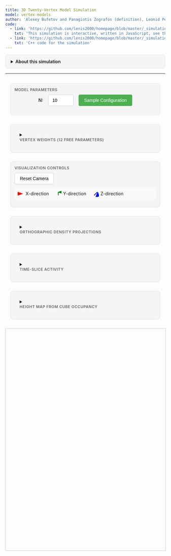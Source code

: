 ```yaml
---
title: 3D Twenty-Vertex Model Simulation
model: vertex-models
author: 'Alexey Bufetov and Panagiotis Zografos (definition), Leonid Petrov (implementation)'
code:
  - link: 'https://github.com/lenis2000/homepage/blob/master/_simulations/vertex_models/2025-08-29-3d-20vertex.md'
    txt: 'This simulation is interactive, written in JavaScript, see the source code of this page at the link'
  - link: 'https://github.com/lenis2000/homepage/blob/master/_simulations/vertex_models/2025-08-29-3d-20vertex.cpp'
    txt: 'C++ code for the simulation'
---
```


<style>
  /* Interface container and responsive layout */
  .interface-container {
    display: grid;
    gap: 16px;
    padding: 16px;
    max-width: 1400px;
    margin: 0 auto;
  }

  /* Desktop layout */
  @media (min-width: 768px) {
    .interface-container {
      grid-template-columns: repeat(2, 1fr);
    }

    .control-group.full-width,
    .full-width {
      grid-column: 1 / -1;
    }
  }

  /* Mobile layout */
  @media (max-width: 767px) {
    .interface-container {
      grid-template-columns: 1fr;
    }
  }

  /* Visual grouping */
  .control-group {
    background: #f5f5f5;
    border: 1px solid #e0e0e0;
    border-radius: 8px;
    padding: 12px;
    margin-bottom: 12px;
  }

  .control-group-title {
    font-size: 12px;
    font-weight: 600;
    color: #666;
    margin-bottom: 8px;
    text-transform: uppercase;
    letter-spacing: 0.5px;
  }

  /* Canvas styling */
  #three-container {
    width: 100%;
    max-width: 1200px;
    height: 700px;
    margin: 0 auto;
    border: 1px solid #ccc;
    display: block;
  }

  /* Parameter grid layout */
  .parameters-grid {
    display: grid;
    grid-template-columns: repeat(3, 1fr);
    gap: 16px;
    margin-bottom: 12px;
    justify-content: center;
  }

  .param-item {
    display: flex;
    flex-direction: column;
    align-items: center;
    gap: 8px;
    padding: 8px;
  }

  .param-item label {
    font-weight: 600;
    font-size: 13px;
    color: #333;
    text-align: center;
    min-height: 20px;
    display: flex;
    align-items: center;
    justify-content: center;
  }

  .param-item input {
    width: 80px;
    text-align: center;
  }

  .button-row {
    display: flex;
    gap: 8px;
    flex-wrap: wrap;
  }

  /* Consistent input styling */
  input[type="number"],
  input[type="range"],
  select {
    height: 36px;
    padding: 0 12px;
    border: 1px solid #d0d0d0;
    border-radius: 4px;
    font-size: 14px;
    transition: border-color 0.2s;
  }

  input[type="range"] {
    padding: 0;
  }

  input[type="number"]:focus,
  select:focus {
    outline: none;
    border-color: #4CAF50;
  }

  /* Button improvements */
  button {
    height: 36px;
    padding: 0 16px;
    border: 1px solid #d0d0d0;
    border-radius: 4px;
    background: white;
    font-size: 14px;
    cursor: pointer;
    transition: all 0.2s;
    white-space: nowrap;
  }

  button:hover {
    background: #f5f5f5;
    border-color: #999;
  }

  button:active {
    background: #e0e0e0;
  }

  /* Primary action buttons */
  button.primary {
    background: #4CAF50;
    color: white;
    border-color: #4CAF50;
  }

  button.primary:hover {
    background: #45a049;
  }

  /* Progress bar */
  .progress-container {
    width: 100%;
    height: 20px;
    background: #f0f0f0;
    border-radius: 10px;
    overflow: hidden;
    margin: 10px 0;
    display: none;
  }

  .progress-bar {
    height: 100%;
    background: #4CAF50;
    width: 0%;
    transition: width 0.3s ease;
  }

  /* T-slider styling */
  .slider-container {
    display: flex;
    align-items: center;
    gap: 10px;
    margin: 10px 0;
  }

  .slider-container label {
    font-weight: 500;
  }

  .slider-container input[type="range"] {
    flex: 1;
  }

  .slider-value {
    min-width: 40px;
    text-align: center;
    font-weight: 600;
  }

  /* Legend */
  .legend {
    display: flex;
    gap: 20px;
    margin: 10px 0;
    padding: 10px;
    background: #fafafa;
    border-radius: 8px;
    flex-wrap: wrap;
  }

  .legend-item {
    display: flex;
    align-items: center;
    gap: 5px;
  }

  .arrow-icon {
    width: 20px;
    height: 20px;
  }

  /* Mobile optimizations */
  @media (max-width: 767px) {
    .parameters-grid {
      grid-template-columns: repeat(2, 1fr);
      gap: 12px;
    }

    .param-item label {
      font-size: 12px;
    }

    .param-item input {
      width: 70px;
    }

    #three-container {
      height: 400px;
    }
  }

  /* Very small screens */
  @media (max-width: 480px) {
    .parameters-grid {
      grid-template-columns: 1fr;
    }

    .param-item input {
      width: 100px;
    }
  }

  /* Vertex configuration display */
  .vertex-config-display {
    font-family: monospace;
    font-size: 11px;
    background: #f8f8f8;
    padding: 8px;
    border-radius: 4px;
    margin-top: 10px;
    max-height: 200px;
    overflow-y: auto;
  }

  /* Details styling */
  details {
    border: 1px solid #e0e0e0;
    border-radius: 8px;
    overflow: hidden;
    margin-bottom: 16px;
  }

  details > summary {
    padding: 12px 16px;
    background: #f5f5f5;
    font-weight: 600;
    cursor: pointer;
    user-select: none;
  }

  details[open] > summary {
    border-bottom: 1px solid #e0e0e0;
  }

  details > .content {
    padding: 16px;
    background: white;
  }
</style>

<script src="/js/three.min.js"></script>
<script src="/js/OrbitControls.js"></script>
<script src="/js/2025-08-29-3d-20vertex.js"></script>

<details id="about-simulation-details">
<summary>About this simulation</summary>
<div class="content">

This simulation demonstrates the <strong>twenty-vertex model</strong> introduced by Bufetov and Zografos (work in progress).
The model consists of a 3D lattice where arrows are placed on edges, always pointing in positive coordinate directions.
Each vertex has 8 possible incoming arrow configurations and 8 possible outgoing configurations, with conservation of arrow count through each vertex.

<br><br>
The model has 20 vertex types: 2 deterministic (000→000 and 111→111) and 18 stochastic configurations with tuneable weights.
The sampling proceeds in time slices where t = x + y + z, with boundary conditions: empty in xz and yz planes, full in xy plane.

</div>
</details>

---

<!-- Controls for the simulation -->
<div class="interface-container">

<!-- Main Parameters -->
<div class="control-group full-width">
  <div class="control-group-title">Model Parameters</div>
  <div style="display: flex; align-items: center; justify-content: center; gap: 16px; margin-bottom: 16px;">
    <label for="N" style="font-weight: 600; color: #333;">N:</label>
    <input type="number" id="N" value="10" min="2" max="300" style="width: 80px;">
    <button id="sample" class="primary">Sample Configuration</button>
  </div>
  <div class="progress-container" id="progress-container">
    <div class="progress-bar" id="progress-bar"></div>
  </div>
</div>

<!-- Vertex Weights -->
<details class="control-group full-width">
  <summary><div class="control-group-title">Vertex Weights (12 Free Parameters)</div></summary>
  <div class="content">
    <div class="parameters-grid">
      <div class="param-item">
        <label for="w0">100→100:</label>
        <input type="number" id="w0" value="0.333" step="0.001" min="0" style="width: 80px;">
      </div>
      <div class="param-item">
        <label for="w1">100→010:</label>
        <input type="number" id="w1" value="0.333" step="0.001" min="0" style="width: 80px;">
      </div>
      <div class="param-item">
        <label for="w2">010→100:</label>
        <input type="number" id="w2" value="0.333" step="0.001" min="0" style="width: 80px;">
      </div>
      <div class="param-item">
        <label for="w3">010→010:</label>
        <input type="number" id="w3" value="0.333" step="0.001" min="0" style="width: 80px;">
      </div>
      <div class="param-item">
        <label for="w4">001→100:</label>
        <input type="number" id="w4" value="0.333" step="0.001" min="0" style="width: 80px;">
      </div>
      <div class="param-item">
        <label for="w5">001→010:</label>
        <input type="number" id="w5" value="0.333" step="0.001" min="0" style="width: 80px;">
      </div>
      <div class="param-item">
        <label for="w6">110→110:</label>
        <input type="number" id="w6" value="0.333" step="0.001" min="0" style="width: 80px;">
      </div>
      <div class="param-item">
        <label for="w7">110→101:</label>
        <input type="number" id="w7" value="0.333" step="0.001" min="0" style="width: 80px;">
      </div>
      <div class="param-item">
        <label for="w8">101→110:</label>
        <input type="number" id="w8" value="0.333" step="0.001" min="0" style="width: 80px;">
      </div>
      <div class="param-item">
        <label for="w9">101→101:</label>
        <input type="number" id="w9" value="0.333" step="0.001" min="0" style="width: 80px;">
      </div>
      <div class="param-item">
        <label for="w10">011→110:</label>
        <input type="number" id="w10" value="0.333" step="0.001" min="0" style="width: 80px;">
      </div>
      <div class="param-item">
        <label for="w11">011→101:</label>
        <input type="number" id="w11" value="0.333" step="0.001" min="0" style="width: 80px;">
      </div>
    </div>
    <div style="margin-top: 10px; font-size: 12px; color: #666;">
      Note: These 12 parameters, along with sum-to-one constraints, determine all 18 stochastic vertex weights.
      The notation abc→def means incoming arrows from directions (x,y,z) and outgoing to (x,y,z), where 1=arrow present.
    </div>
  </div>
</details>

<!-- Visualization Controls -->
<div class="control-group full-width">
  <div class="control-group-title">Visualization Controls</div>
  <div class="button-row">
    <button id="reset-camera">Reset Camera</button>
  </div>
  <div class="legend">
    <div class="legend-item">
      <svg class="arrow-icon" viewBox="0 0 20 20">
        <line x1="5" y1="10" x2="15" y2="10" stroke="red" stroke-width="2" marker-end="url(#arrowhead-x)"/>
        <defs>
          <marker id="arrowhead-x" markerWidth="10" markerHeight="7" refX="9" refY="3.5" orient="auto">
            <polygon points="0 0, 10 3.5, 0 7" fill="red"/>
          </marker>
        </defs>
      </svg>
      <span>X-direction</span>
    </div>
    <div class="legend-item">
      <svg class="arrow-icon" viewBox="0 0 20 20">
        <line x1="10" y1="15" x2="10" y2="5" stroke="green" stroke-width="2" marker-end="url(#arrowhead-y)"/>
        <defs>
          <marker id="arrowhead-y" markerWidth="7" markerHeight="10" refX="3.5" refY="1" orient="auto">
            <polygon points="0 10, 3.5 0, 7 10" fill="green"/>
          </marker>
        </defs>
      </svg>
      <span>Y-direction</span>
    </div>
    <div class="legend-item">
      <svg class="arrow-icon" viewBox="0 0 20 20">
        <line x1="5" y1="15" x2="15" y2="5" stroke="blue" stroke-width="2" marker-end="url(#arrowhead-z)"/>
        <defs>
          <marker id="arrowhead-z" markerWidth="10" markerHeight="10" refX="9" refY="3" orient="auto">
            <polygon points="0 7, 10 3, 7 10" fill="blue"/>
          </marker>
        </defs>
      </svg>
      <span>Z-direction</span>
    </div>
  </div>
</div>

<!-- Analytical Visualizations -->
<details class="control-group full-width">
  <summary><div class="control-group-title">Orthographic Density Projections</div></summary>
  <div class="content" style="display:grid;gap:12px">
    <div style="font-size:12px;color:#666;margin-bottom:8px">
      Arrow directions mapped to RGB channels: X→Red, Y→Green, Z→Blue. Shows flow density accumulation when collapsing one spatial dimension.
    </div>
    <div style="display:grid;grid-template-columns:repeat(auto-fit,minmax(250px,1fr));gap:16px">
      <div>
        <div style="font-weight:600;margin-bottom:6px;text-align:center">XY Plane (sum over Z)</div>
        <canvas id="proj-xy" width="256" height="256" style="width:100%;max-width:256px;border:1px solid #ccc;display:block;margin:0 auto"></canvas>
      </div>
      <div>
        <div style="font-weight:600;margin-bottom:6px;text-align:center">XZ Plane (sum over Y)</div>
        <canvas id="proj-xz" width="256" height="256" style="width:100%;max-width:256px;border:1px solid #ccc;display:block;margin:0 auto"></canvas>
      </div>
      <div>
        <div style="font-weight:600;margin-bottom:6px;text-align:center">YZ Plane (sum over X)</div>
        <canvas id="proj-yz" width="256" height="256" style="width:100%;max-width:256px;border:1px solid #ccc;display:block;margin:0 auto"></canvas>
      </div>
    </div>
  </div>
</details>

<details class="control-group full-width">
  <summary><div class="control-group-title">Time-Slice Activity</div></summary>
  <div class="content">
    <div style="font-size:12px;color:#666;margin-bottom:8px">
      Arrow counts by direction over time slices t = x + y + z. Shows temporal dynamics and growth fronts.
    </div>
    <canvas id="ts-activity" width="800" height="180" style="width:100%;max-width:800px;border:1px solid #ccc;display:block;margin:0 auto"></canvas>
  </div>
</details>

<details class="control-group full-width">
  <summary><div class="control-group-title">Height Map from Cube Occupancy</div></summary>
  <div class="content">
    <div style="font-size:12px;color:#666;margin-bottom:8px">
      Grayscale height map H(x,y) = Σ_z filled_cubes(x,y,z) with optional contour lines showing bulk geometry structure.
    </div>
    <canvas id="heightmap" width="512" height="512" style="width:100%;max-width:512px;border:1px solid #ccc;display:block;margin:0 auto"></canvas>
  </div>
</details>

</div> <!-- End interface-container -->

<!-- 3D Visualization -->
<div id="three-container">
  <canvas id="three-canvas"></canvas>
</div>

<script>
// Check if Module is defined before setting onRuntimeInitialized
if (typeof Module === 'undefined') {
    console.error('Module is not defined. Make sure the WASM JavaScript file is loaded correctly.');
    window.Module = { onRuntimeInitialized: function() {} };
}

Module.onRuntimeInitialized = async function() {
    // WASM Interface Class
    class WASMInterface {
        constructor() {
            this.ready = false;
            this.N = 10;
            this.weights = new Float64Array(12);
            this.weights.fill(1.0/3.0);
            this.arrows = new Uint32Array(); // Will hold packed arrow data
            this.filledCubes = new Uint32Array(); // Will hold packed cube data
        }

        async initialize() {
            if (typeof Module === 'undefined') {
                throw new Error('Module is not defined. WASM JavaScript file may not be loaded.');
            }
            if (typeof Module.cwrap !== 'function') {
                throw new Error('Module.cwrap is not a function. WASM module may not be properly initialized.');
            }

            // Wrap exported functions
            this.initializeModel = Module.cwrap('initializeModel', 'number', ['number', 'number'], {async: true});
            this.sampleConfiguration = Module.cwrap('sampleConfiguration', 'number', [], {async: true});
            this.exportArrows = Module.cwrap('exportArrows', 'number', [], {async: true});
            this.exportFilledCubes = Module.cwrap('exportFilledCubes', 'number', [], {async: true});
            this.updateWeights = Module.cwrap('updateWeights', 'number', ['number'], {async: true});
            this.freeString = Module.cwrap('freeString', null, ['number']);
            this.getProgress = Module.cwrap('getProgress', 'number', []);

            this.ready = true;
        }

        async initModel(N, weights) {
            if (!this.ready) throw new Error('WASM not ready');

            this.N = N;
            this.weights = weights;

            try {
                // Check if Module._malloc and HEAPF64 are available
                if (typeof Module._malloc !== 'function' || typeof Module.HEAPF64 === 'undefined') {
                    // Use alternative allocation method via ccall
                    const ptr = await Module.ccall('initializeModel', 'number',
                        ['number', 'array'],
                        [N, weights],
                        {async: true}
                    );

                    if (!ptr) {
                        throw new Error('initializeModel returned null pointer');
                    }
                    const jsonStr = Module.UTF8ToString(ptr);
                    this.freeString(ptr);

                    const result = JSON.parse(jsonStr);
                    if (result.error) {
                        throw new Error(result.error);
                    }
                    return result;
                } else {
                    // Allocate memory for weights array
                    const weightsPtr = Module._malloc(12 * 8); // 12 doubles
                    const heap64 = new Float64Array(Module.HEAPF64.buffer, weightsPtr, 12);
                    heap64.set(weights);

                    const ptr = await this.initializeModel(N, weightsPtr);
                    Module._free(weightsPtr);

                    if (!ptr) {
                        throw new Error('initializeModel returned null pointer');
                    }
                    const jsonStr = Module.UTF8ToString(ptr);
                    this.freeString(ptr);

                    const result = JSON.parse(jsonStr);
                    if (result.error) {
                        throw new Error(result.error);
                    }

                    return result;
                }
            } catch (error) {
                throw new Error(`Initialization failed: ${error.message}`);
            }
        }

        async sample() {
            if (!this.ready) throw new Error('WASM not ready');

            try {
                const ptr = await this.sampleConfiguration();
                const jsonStr = Module.UTF8ToString(ptr);
                this.freeString(ptr);

                const result = JSON.parse(jsonStr);
                if (result.error) {
                    throw new Error(result.error);
                }

                // Get arrow and cube data
                await this.refreshArrows();
                await this.refreshFilledCubes(); // Also fetch cube data
                return result;
            } catch (error) {
                throw new Error(`Sampling failed: ${error.message}`);
            }
        }

        async refreshArrows() {
            try {
                const ptr = await this.exportArrows();
                const jsonStr = Module.UTF8ToString(ptr);
                this.freeString(ptr);

                const result = JSON.parse(jsonStr);
                if (result.ptr && result.count > 0) {
                    // Create a view into the WASM heap for the arrow data
                    this.arrows = new Uint32Array(Module.HEAPU32.buffer, result.ptr, result.count);
                } else {
                    this.arrows = new Uint32Array(); // Empty
                }
            } catch (error) {
                console.error('Failed to refresh arrows:', error);
                this.arrows = new Uint32Array();
            }
        }

        async refreshFilledCubes() {
            try {
                const ptr = await this.exportFilledCubes();
                const jsonStr = Module.UTF8ToString(ptr);
                this.freeString(ptr);

                const result = JSON.parse(jsonStr);
                if (result.ptr && result.count > 0) {
                    this.filledCubes = new Uint32Array(Module.HEAPU32.buffer, result.ptr, result.count);
                } else {
                    this.filledCubes = new Uint32Array();
                }
            } catch (error) {
                console.error('Failed to refresh filled cubes:', error);
                this.filledCubes = new Uint32Array();
            }
        }

        async updateWeightsWasm(weights) {
            if (!this.ready) throw new Error('WASM not ready');

            this.weights = weights;

            try {
                // Check if Module._malloc and HEAPF64 are available
                if (typeof Module._malloc !== 'function' || typeof Module.HEAPF64 === 'undefined') {
                    // Use alternative allocation method via ccall
                    const ptr = await Module.ccall('updateWeights', 'number',
                        ['array'],
                        [weights],
                        {async: true}
                    );

                    const jsonStr = Module.UTF8ToString(ptr);
                    this.freeString(ptr);

                    const result = JSON.parse(jsonStr);
                    if (result.error) {
                        throw new Error(result.error);
                    }
                    return result;
                } else {
                    // Allocate memory for weights array
                    const weightsPtr = Module._malloc(12 * 8); // 12 doubles
                    const heap64 = new Float64Array(Module.HEAPF64.buffer, weightsPtr, 12);
                    heap64.set(weights);

                    const ptr = await this.updateWeights(weightsPtr);
                    Module._free(weightsPtr);

                    const jsonStr = Module.UTF8ToString(ptr);
                    this.freeString(ptr);

                    const result = JSON.parse(jsonStr);
                    if (result.error) {
                        throw new Error(result.error);
                    }

                    return result;
                }
            } catch (error) {
                throw new Error(`Weight update failed: ${error.message}`);
            }
        }

        getArrows() {
            return this.arrows; // This is now a Uint32Array
        }

        getFilledCubes() {
            return this.filledCubes; // Add this new getter
        }
    }


    // 3D Visualizer
    class Visualizer3D {
        constructor(container) {
            this.container = container;
            this.N = 10;

            // Three.js setup
            this.scene = new THREE.Scene();
            this.scene.background = new THREE.Color(0xffffff);

            // Camera
            this.camera = new THREE.PerspectiveCamera(
                45,
                container.clientWidth / container.clientHeight,
                0.1,
                1000
            );
            this.camera.position.set(30, 30, 30);
            this.camera.lookAt(0, 0, 0);

            // Renderer
            this.renderer = new THREE.WebGLRenderer({
                canvas: document.getElementById('three-canvas'),
                antialias: true
            });
            this.renderer.setSize(container.clientWidth, container.clientHeight);

            // Controls
            this.controls = new THREE.OrbitControls(this.camera, this.renderer.domElement);
            this.controls.enableDamping = true;
            this.controls.dampingFactor = 0.05;

            // Lighting
            const ambientLight = new THREE.AmbientLight(0xffffff, 0.6);
            this.scene.add(ambientLight);

            const directionalLight = new THREE.DirectionalLight(0xffffff, 0.4);
            directionalLight.position.set(10, 10, 10);
            this.scene.add(directionalLight);

            // Arrow group
            this.arrowGroup = new THREE.Group();
            this.scene.add(this.arrowGroup);

            // Grid helper
            this.gridHelper = new THREE.GridHelper(20, 20, 0x888888, 0xcccccc);
            this.scene.add(this.gridHelper);

            // Handle window resize
            window.addEventListener('resize', () => this.handleResize());

            // Start animation loop
            this.animate();
        }

        handleResize() {
            const width = this.container.clientWidth;
            const height = this.container.clientHeight;

            this.camera.aspect = width / height;
            this.camera.updateProjectionMatrix();

            this.renderer.setSize(width, height);
        }

        draw(arrows, filledCubes, N) {
            this.N = N;

            // Clear existing arrows
            while(this.arrowGroup.children.length > 0) {
                const child = this.arrowGroup.children[0];
                if (child.geometry) child.geometry.dispose();
                if (child.material) child.material.dispose();
                this.arrowGroup.remove(child);
            }

            // Create line geometry for all arrows
            const vertices = [];
            const colors = [];

            // Add lines
            for (const packedArrow of arrows) {
                // Unpack data
                const x = (packedArrow >> 22) & 0x3FF;
                const y = (packedArrow >> 12) & 0x3FF;
                const z = (packedArrow >> 2) & 0x3FF;
                const dir = packedArrow & 0x3;

                let startPos = new THREE.Vector3(x, z, y); // Note y/z swap for THREE.js coordinate system
                let endPos = startPos.clone();

                if (dir === 0) { // X direction
                    endPos.x += 1;
                } else if (dir === 1) { // Y direction
                    endPos.z += 1;
                } else { // Z direction
                    endPos.y += 1;
                }

                // Add vertices
                vertices.push(startPos.x, startPos.y, startPos.z);
                vertices.push(endPos.x, endPos.y, endPos.z);

                // Add colors for both vertices
                let color = new THREE.Color();
                if (dir === 0) {
                    color.setRGB(1, 0, 0); // Red for X
                } else if (dir === 1) {
                    color.setRGB(0, 1, 0); // Green for Y
                } else {
                    color.setRGB(0, 0, 1); // Blue for Z
                }

                colors.push(color.r, color.g, color.b);
                colors.push(color.r, color.g, color.b);
            }

            // Create geometry for lines
            const lineGeometry = new THREE.BufferGeometry();
            lineGeometry.setAttribute('position', new THREE.Float32BufferAttribute(vertices, 3));
            lineGeometry.setAttribute('color', new THREE.Float32BufferAttribute(colors, 3));

            // Create material for lines
            const lineMaterial = new THREE.LineBasicMaterial({
                vertexColors: true,
                linewidth: 2
            });

            // Create line segments
            const lines = new THREE.LineSegments(lineGeometry, lineMaterial);
            this.arrowGroup.add(lines);

            // Add cubes from C++ detection
            this.addCubes(filledCubes);

            // Center the view
            const center = N / 2;
            this.arrowGroup.position.set(-center, 0, -center);
            this.controls.target.set(0, center/2, 0);
            this.controls.update();
        }

        addCubes(filledCubes) {
            if (filledCubes.length === 0) return;

            // Use InstancedMesh for performance with many cubes
            const cubeGeometry = new THREE.BoxGeometry(1.0, 1.0, 1.0);
            const cubeMaterial = new THREE.MeshPhongMaterial({
                color: 0xffff00,
                transparent: true,
                opacity: 0.3
            });
            const cubeMesh = new THREE.InstancedMesh(cubeGeometry, cubeMaterial, filledCubes.length);

            const matrix = new THREE.Matrix4();
            for (let i = 0; i < filledCubes.length; i++) {
                const packedCube = filledCubes[i];
                // Unpack: x(10 bits), y(10 bits), z(10 bits)
                const x = (packedCube >> 20) & 0x3FF;
                const y = (packedCube >> 10) & 0x3FF;
                const z = packedCube & 0x3FF;

                // Position cube at center of the 1x1x1 cell
                matrix.setPosition(x + 0.5, z + 0.5, y + 0.5); // y/z swap
                cubeMesh.setMatrixAt(i, matrix);
            }

            this.arrowGroup.add(cubeMesh);
        }

        animate() {
            requestAnimationFrame(() => this.animate());
            this.controls.update();
            this.renderer.render(this.scene, this.camera);
        }

        resetCamera() {
            this.camera.position.set(30, 30, 30);
            this.controls.target.set(0, this.N/4, 0);
            this.controls.update();
        }
    }

    // Analytical Visualization Functions
    function buildProjections(arrows, N) {
        // Each projection keeps per-direction counts for color channels
        const mkGrid = () => ({
            r: new Float32Array(N * N), // X-dir
            g: new Float32Array(N * N), // Y-dir
            b: new Float32Array(N * N), // Z-dir
            max: 0
        });

        const xy = mkGrid(), xz = mkGrid(), yz = mkGrid();

        for (let i = 0; i < arrows.length; i++) {
            const packed = arrows[i] >>> 0;
            const x = (packed >> 22) & 0x3FF;
            const y = (packed >> 12) & 0x3FF;
            const z = (packed >> 2) & 0x3FF;
            const dir = packed & 0x3;

            // index helpers
            const idxXY = x * N + y;
            const idxXZ = x * N + z;
            const idxYZ = y * N + z;

            // increment per direction
            const inc = (grid, idx) => {
                if (dir === 0) grid.r[idx] += 1;   // X→R
                else if (dir === 1) grid.g[idx] += 1; // Y→G
                else grid.b[idx] += 1;             // Z→B
                // track max across channels to normalize later
                const v = grid.r[idx] + grid.g[idx] + grid.b[idx];
                if (v > grid.max) grid.max = v;
            };

            inc(xy, idxXY);
            inc(xz, idxXZ);
            inc(yz, idxYZ);
        }

        return { xy, xz, yz };
    }

    function drawRGBProjection(canvas, grid, N) {
        const ctx = canvas.getContext('2d', { willReadFrequently: true });
        const W = canvas.width, H = canvas.height;
        const img = ctx.createImageData(W, H);
        const scaleX = W / N, scaleY = H / N;
        const clamp255 = v => Math.max(0, Math.min(255, v|0));

        // Per-channel normalization: balance by each channel's own max for color purity
        let maxR = 0, maxG = 0, maxB = 0;
        for (let i = 0; i < N*N; i++) {
            if (grid.r[i] > maxR) maxR = grid.r[i];
            if (grid.g[i] > maxG) maxG = grid.g[i];
            if (grid.b[i] > maxB) maxB = grid.b[i];
        }
        const eps = 1e-9;

        // Paint each cell as a block of pixels
        for (let ix = 0; ix < N; ix++) {
            for (let iy = 0; iy < N; iy++) {
                const idx = ix * N + iy;
                const R = clamp255(255 * (grid.r[idx] / (maxR + eps)));
                const G = clamp255(255 * (grid.g[idx] / (maxG + eps)));
                const B = clamp255(255 * (grid.b[idx] / (maxB + eps)));

                const x0 = Math.floor(ix * scaleX), x1 = Math.floor((ix+1) * scaleX);
                const y0 = Math.floor(iy * scaleY), y1 = Math.floor((iy+1) * scaleY);
                for (let x = x0; x < x1; x++) {
                    for (let y = y0; y < y1; y++) {
                        const p = (y * W + x) * 4;
                        img.data[p+0] = R;
                        img.data[p+1] = G;
                        img.data[p+2] = B;
                        img.data[p+3] = 255;
                    }
                }
            }
        }
        ctx.putImageData(img, 0, 0);
    }

    function buildTimeActivity(arrows, N) {
        const maxT = 3 * (N - 1);
        const r = new Uint32Array(maxT + 1);
        const g = new Uint32Array(maxT + 1);
        const b = new Uint32Array(maxT + 1);
        for (let i = 0; i < arrows.length; i++) {
            const packed = arrows[i] >>> 0;
            const x = (packed >> 22) & 0x3FF;
            const y = (packed >> 12) & 0x3FF;
            const z = (packed >> 2) & 0x3FF;
            const dir = packed & 0x3;
            const t = x + y + z;
            if (dir === 0) r[t]++; else if (dir === 1) g[t]++; else b[t]++;
        }
        return { r, g, b, maxT };
    }

    function drawTimeActivity(canvas, series) {
        const ctx = canvas.getContext('2d');
        const W = canvas.width, H = canvas.height;
        ctx.clearRect(0, 0, W, H);

        const { r, g, b, maxT } = series;
        const maxVal = Math.max(1, ...r, ...g, ...b);
        const padL = 30, padR = 10, padT = 10, padB = 20;
        const plotW = W - padL - padR, plotH = H - padT - padB;

        // axes
        ctx.strokeStyle = '#999'; ctx.lineWidth = 1;
        ctx.beginPath();
        ctx.moveTo(padL, padT); ctx.lineTo(padL, padT + plotH); ctx.lineTo(padL + plotW, padT + plotH);
        ctx.stroke();

        const drawLine = (arr, stroke) => {
            ctx.strokeStyle = stroke; ctx.lineWidth = 1.5; ctx.beginPath();
            for (let t = 0; t <= maxT; t++) {
                const x = padL + (t / maxT) * plotW;
                const y = padT + plotH - (arr[t] / maxVal) * plotH;
                if (t === 0) ctx.moveTo(x, y); else ctx.lineTo(x, y);
            }
            ctx.stroke();
        };

        drawLine(r, 'red');
        drawLine(g, 'green');
        drawLine(b, 'blue');

        // Add axis labels
        ctx.fillStyle = '#666'; ctx.font = '12px sans-serif';
        ctx.fillText('Time slice t', W/2 - 30, H - 5);
        ctx.save();
        ctx.translate(15, H/2);
        ctx.rotate(-Math.PI/2);
        ctx.fillText('Arrow count', -30, 0);
        ctx.restore();
    }

    function buildHeightMap(filledCubes, N) {
        const H = new Uint16Array(N * N); // (x,y) grid
        for (let i = 0; i < filledCubes.length; i++) {
            const packed = filledCubes[i] >>> 0;
            const x = (packed >> 20) & 0x3FF;
            const y = (packed >> 10) & 0x3FF;
            // z is ignored; we count
            H[x * N + y] += 1;
        }
        let maxH = 0;
        for (let i = 0; i < H.length; i++) if (H[i] > maxH) maxH = H[i];
        return { H, maxH };
    }

    function drawHeightMap(canvas, map, N, withContours=true) {
        const { H, maxH } = map;
        const ctx = canvas.getContext('2d');
        const W = canvas.width, Hpx = canvas.height;
        const img = ctx.createImageData(W, Hpx);
        const sx = W / N, sy = Hpx / N;
        const eps = 1e-9;

        // grayscale cells
        for (let ix = 0; ix < N; ix++) {
            for (let iy = 0; iy < N; iy++) {
                const v = H[ix * N + iy] / (maxH + eps);
                const g = Math.floor(255 * v);
                const x0 = Math.floor(ix * sx), x1 = Math.floor((ix+1)*sx);
                const y0 = Math.floor(iy * sy), y1 = Math.floor((iy+1)*sy);
                for (let x = x0; x < x1; x++) {
                    for (let y = y0; y < y1; y++) {
                        const p = (y * W + x) * 4;
                        img.data[p+0] = img.data[p+1] = img.data[p+2] = g;
                        img.data[p+3] = 255;
                    }
                }
            }
        }
        ctx.putImageData(img, 0, 0);

        // optional light contouring (iso every ~10% of max)
        if (withContours && maxH >= 3) {
            ctx.strokeStyle = 'rgba(0,0,0,0.25)';
            ctx.lineWidth = 1;
            const levels = [];
            for (let k = 1; k <= 9; k++) levels.push(Math.max(1, Math.round((k/10)*maxH)));
            const cellW = sx, cellH = sy;

            // simple contour: draw borders where neighboring cells cross a level
            levels.forEach(L => {
                for (let ix = 0; ix < N; ix++) {
                    for (let iy = 0; iy < N; iy++) {
                        const v = H[ix*N+iy];
                        if (ix+1 < N) {
                            const v2 = H[(ix+1)*N+iy];
                            if ((v < L && v2 >= L) || (v >= L && v2 < L)) {
                                const x = Math.floor((ix+1)*cellW), y = Math.floor(iy*cellH), y2 = Math.floor((iy+1)*cellH);
                                ctx.beginPath(); ctx.moveTo(x, y); ctx.lineTo(x, y2); ctx.stroke();
                            }
                        }
                        if (iy+1 < N) {
                            const v2 = H[ix*N+(iy+1)];
                            if ((v < L && v2 >= L) || (v >= L && v2 < L)) {
                                const x = Math.floor(ix*cellW), x2 = Math.floor((ix+1)*cellW), y = Math.floor((iy+1)*cellH);
                                ctx.beginPath(); ctx.moveTo(x, y); ctx.lineTo(x2, y); ctx.stroke();
                            }
                        }
                    }
                }
            });
        }
    }

    // Update analytical visualizations
    function updateAnalyticalViews(arrows, filledCubes, N) {
        try {
            // Orthographic projections
            const { xy, xz, yz } = buildProjections(arrows, N);
            drawRGBProjection(document.getElementById('proj-xy'), xy, N);
            drawRGBProjection(document.getElementById('proj-xz'), xz, N);
            drawRGBProjection(document.getElementById('proj-yz'), yz, N);

            // Time-slice activity
            const ts = buildTimeActivity(arrows, N);
            drawTimeActivity(document.getElementById('ts-activity'), ts);

            // Height map
            const hm = buildHeightMap(filledCubes, N);
            drawHeightMap(document.getElementById('heightmap'), hm, N);
        } catch (error) {
            console.error('Failed to update analytical views:', error);
        }
    }

    // Main application
    const wasmInterface = new WASMInterface();
    const viz3D = new Visualizer3D(document.getElementById('three-container'));

    let progressInterval = null;

    // Initialize WASM
    async function init() {
        try {
            await wasmInterface.initialize();
            console.log('WASM initialized successfully');

            // Initialize with default parameters
            const weights = new Float64Array(12);
            weights.fill(1.0/3.0);
            await wasmInterface.initModel(10, weights);

            // Initial sample
            await sampleAndDraw();
        } catch (error) {
            console.error('Failed to initialize WASM:', error);
            alert('Failed to initialize simulation. Please refresh the page.');
        }
    }

    // Sample and draw
    async function sampleAndDraw() {
        try {
            // Show progress bar
            const progressContainer = document.getElementById('progress-container');
            const progressBar = document.getElementById('progress-bar');
            progressContainer.style.display = 'block';
            progressBar.style.width = '0%';

            // Start progress monitoring
            progressInterval = setInterval(() => {
                const progress = wasmInterface.getProgress();
                progressBar.style.width = progress + '%';
            }, 100);

            // Sample configuration
            await wasmInterface.sample();

            // Stop progress monitoring
            clearInterval(progressInterval);
            progressBar.style.width = '100%';
            setTimeout(() => {
                progressContainer.style.display = 'none';
            }, 500);

            // Draw
            const arrows = wasmInterface.getArrows();
            const filledCubes = wasmInterface.getFilledCubes(); // Get cube data
            const N = wasmInterface.N;

            viz3D.draw(arrows, filledCubes, N); // Always use 3D view

            // Update analytical visualizations
            updateAnalyticalViews(arrows, filledCubes, N);
        } catch (error) {
            console.error('Sampling failed:', error);
            alert('Sampling failed: ' + error.message);
            clearInterval(progressInterval);
            document.getElementById('progress-container').style.display = 'none';
        }
    }

    // Event handlers
    document.getElementById('sample').addEventListener('click', async () => {
        // Get current parameters
        const N = parseInt(document.getElementById('N').value);
        const weights = new Float64Array(12);
        for (let i = 0; i < 12; i++) {
            weights[i] = parseFloat(document.getElementById('w' + i).value);
        }


        try {
            // Reinitialize with current parameters
            await wasmInterface.initModel(N, weights);
            // Sample new configuration
            await sampleAndDraw();
        } catch (error) {
            console.error('Sampling failed:', error);
            alert('Sampling failed: ' + error.message);
        }
    });


    document.getElementById('reset-camera').addEventListener('click', () => {
        viz3D.resetCamera();
    });


    // Initialize on load
    init();
};
</script>
